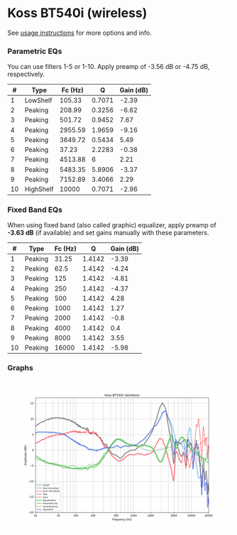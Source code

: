 # Koss BT540i (wireless)
See [usage instructions](https://github.com/jaakkopasanen/AutoEq#usage) for more options and info.

### Parametric EQs
You can use filters 1-5 or 1-10. Apply preamp of -3.56 dB or -4.75 dB, respectively.

|   # | Type      |   Fc (Hz) |      Q |   Gain (dB) |
|-----|-----------|-----------|--------|-------------|
|   1 | LowShelf  |    105.33 | 0.7071 |       -2.39 |
|   2 | Peaking   |    208.99 | 0.3256 |       -6.62 |
|   3 | Peaking   |    501.72 | 0.9452 |        7.67 |
|   4 | Peaking   |   2955.59 | 1.9659 |       -9.16 |
|   5 | Peaking   |   3649.72 | 0.5434 |        5.49 |
|   6 | Peaking   |     37.23 | 2.2283 |       -0.38 |
|   7 | Peaking   |   4513.88 | 6      |        2.21 |
|   8 | Peaking   |   5483.35 | 5.8906 |       -3.37 |
|   9 | Peaking   |   7152.89 | 3.4066 |        2.29 |
|  10 | HighShelf |  10000    | 0.7071 |       -2.96 |

### Fixed Band EQs
When using fixed band (also called graphic) equalizer, apply preamp of **-3.63 dB** (if available) and set gains manually with these parameters.

|   # | Type    |   Fc (Hz) |      Q |   Gain (dB) |
|-----|---------|-----------|--------|-------------|
|   1 | Peaking |     31.25 | 1.4142 |       -3.39 |
|   2 | Peaking |     62.5  | 1.4142 |       -4.24 |
|   3 | Peaking |    125    | 1.4142 |       -4.81 |
|   4 | Peaking |    250    | 1.4142 |       -4.37 |
|   5 | Peaking |    500    | 1.4142 |        4.28 |
|   6 | Peaking |   1000    | 1.4142 |        1.27 |
|   7 | Peaking |   2000    | 1.4142 |       -0.8  |
|   8 | Peaking |   4000    | 1.4142 |        0.4  |
|   9 | Peaking |   8000    | 1.4142 |        3.55 |
|  10 | Peaking |  16000    | 1.4142 |       -5.98 |

### Graphs
![](./Koss%20BT540i%20(wireless).png)

